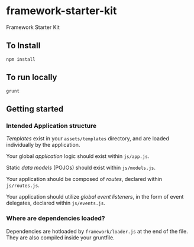 # framework-starter-kit
Framework Starter Kit

## To Install
```
npm install
```

## To run locally
```
grunt
```

## Getting started

### Intended Application structure
*Templates* exist in your `assets/templates` directory, and are loaded individually by the application.

Your global *application* logic should exist within `js/app.js`.

Static *data models* (POJOs) should exist within `js/models.js`.

Your application should be composed of *routes*, declared within `js/routes.js`.

Your application should utilize *global event listeners*, in the form of event delegates, declared within `js/events.js`.

### Where are dependencies loaded?
Dependencies are hotloaded by `framework/loader.js` at the end of the file. They are also compiled inside your gruntfile.
